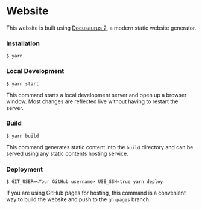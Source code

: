 # Website

This website is built using [Docusaurus 2](https://v2.docusaurus.io/), a modern static website generator.

### Installation

```
$ yarn
```

### Local Development

```
$ yarn start
```

This command starts a local development server and open up a browser window. Most changes are reflected live without having to restart the server.

### Build

```
$ yarn build
```

This command generates static content into the `build` directory and can be served using any static contents hosting service.

### Deployment

```
$ GIT_USER=<Your GitHub username> USE_SSH=true yarn deploy
```

If you are using GitHub pages for hosting, this command is a convenient way to build the website and push to the `gh-pages` branch.


<meta name="keywords" content="gf-vue-admin , goframe , vue , 后台管理系统 , 全栈开发 ,golang , 前端开发 , go语言开发 ,自动化开发, 低代码开发 , gf-vue-admin管理系统 , go-admin , vue-admin">
